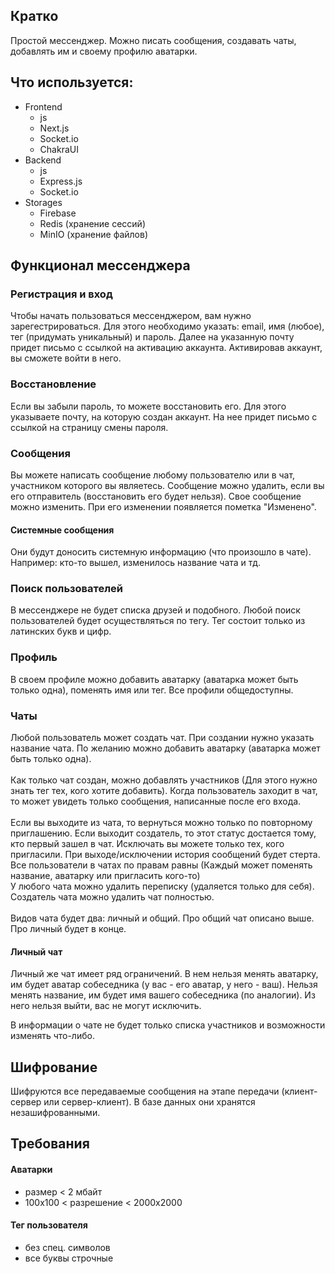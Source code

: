 ## Кратко
Простой мессенджер. Можно писать сообщения, создавать чаты, добавлять им и своему профилю аватарки.
## Что используется:
- Frontend
	- js
	- Next.js
	- Socket.io
	- ChakraUI
- Backend
	- js
	- Express.js
	- Socket.io
- Storages
	- Firebase
	- Redis (хранение сессий)
	- MinIO (хранение файлов)
## Функционал мессенджера
### Регистрация и вход
Чтобы начать пользоваться мессенджером, вам нужно зарегестрироваться. Для этого необходимо указать: email, имя (любое), тег (придумать уникальный) и пароль.
Далее на указанную почту придет письмо с ссылкой на активацию аккаунта.
Активировав аккаунт, вы сможете войти в него.
### Восстановление
Если вы забыли пароль, то можете восстановить его. Для этого указываете почту, на которую создан аккаунт. На нее придет письмо с ссылкой на страницу смены пароля.
### Сообщения
Вы можете написать сообщение любому пользователю или в чат, участником которого вы являетесь.
Сообщение можно удалить, если вы его отправитель (восстановить его будет нельзя).
Свое сообщение можно изменить. При его изменении появляется пометка "Изменено".
#### Системные сообщения
Они будут доносить системную информацию (что произошло в чате). Например: кто-то вышел, изменилось название чата и тд.
### Поиск пользователей
В мессенджере не будет списка друзей и подобного. Любой поиск пользователей будет осуществляться по тегу. Тег состоит только из латинских букв и цифр.
### Профиль
В своем профиле можно добавить аватарку (аватарка может быть только одна), поменять имя или тег. Все профили общедоступны.
### Чаты
Любой пользователь может создать чат. При создании нужно указать название чата. По желанию можно добавить аватарку (аватарка может быть только одна).<br><br>
Как только чат создан, можно добавлять участников (Для этого нужно знать тег тех, кого хотите добавить). Когда пользователь заходит в чат, то может увидеть только сообщения, написанные после его входа.<br><br>
Если вы выходите из чата, то вернуться можно только по повторному приглашению. Если выходит создатель, то этот статус достается тому, кто первый зашел в чат. Исключать вы можете только тех, кого пригласили.
При выходе/исключении история сообщений будет стерта.<br>
Все пользователи в чатах по правам равны (Каждый может поменять название, аватарку или пригласить кого-то)<br>
У любого чата можно удалить переписку (удаляется только для себя). Создатель чата можно удалить чат полностью.<br><br>
Видов чата будет два: личный и общий. Про общий чат описано выше. Про личный будет в конце.
#### Личный чат
Личный же чат имеет ряд ограничений.
В нем нельзя менять аватарку, им будет аватар собеседника (у вас - его аватар, у него - ваш).
Нельзя менять название, им будет имя вашего собеседника (по аналогии).
Из него нельзя выйти, вас не могут исключить.

В информации о чате не будет только списка участников и возможности изменять что-либо.
## Шифрование
Шифруются все передаваемые сообщения на этапе передачи (клиент-сервер или сервер-клиент). В базе данных они хранятся незашифрованными.

## Требования
#### Аватарки
- размер < 2 мбайт
- 100х100 < разрешение < 2000х2000
#### Тег пользователя
- без спец. символов
- все буквы строчные
